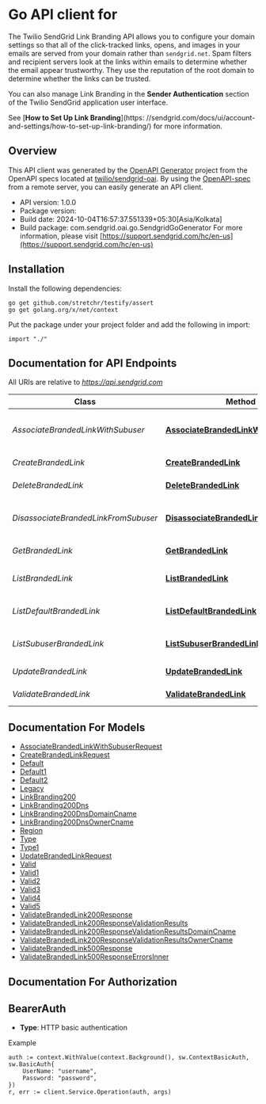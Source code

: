 # Go API client for 

The Twilio SendGrid Link Branding API allows you to configure your domain settings so that all of the click-tracked links, opens, and images in your emails are served from your domain rather than `sendgrid.net`. Spam filters and recipient servers look at the links within emails to determine whether the email appear trustworthy. They use the reputation of the root domain to determine whether the links can be trusted.

You can also manage Link Branding in the **Sender Authentication** section of the Twilio SendGrid application user interface.

 See [**How to Set Up Link Branding**](https: //sendgrid.com/docs/ui/account-and-settings/how-to-set-up-link-branding/) for more information.

## Overview
This API client was generated by the [OpenAPI Generator](https://openapi-generator.tech) project from the OpenAPI specs located at [twilio/sendgrid-oai](https://github.com/twilio/sendgrid-oai/tree/main/spec).  By using the [OpenAPI-spec](https://www.openapis.org/) from a remote server, you can easily generate an API client.

- API version: 1.0.0
- Package version: 
- Build date: 2024-10-04T16:57:37.551339+05:30[Asia/Kolkata]
- Build package: com.sendgrid.oai.go.SendgridGoGenerator
For more information, please visit [https://support.sendgrid.com/hc/en-us](https://support.sendgrid.com/hc/en-us)

## Installation

Install the following dependencies:

```shell
go get github.com/stretchr/testify/assert
go get golang.org/x/net/context
```

Put the package under your project folder and add the following in import:

```golang
import "./"
```

## Documentation for API Endpoints

All URIs are relative to *https://api.sendgrid.com*

Class | Method | HTTP request | Description
------------ | ------------- | ------------- | -------------
*AssociateBrandedLinkWithSubuser* | [**AssociateBrandedLinkWithSubuser**](docs/AssociateBrandedLinkWithSubuser.md#associatebrandedlinkwithsubuser) | **Post** /v3/whitelabel/links/{LinkId}/subuser | Associate a branded link with a subuser
*CreateBrandedLink* | [**CreateBrandedLink**](docs/CreateBrandedLink.md#createbrandedlink) | **Post** /v3/whitelabel/links | Create a branded link
*DeleteBrandedLink* | [**DeleteBrandedLink**](docs/DeleteBrandedLink.md#deletebrandedlink) | **Delete** /v3/whitelabel/links/{Id} | Delete a branded link
*DisassociateBrandedLinkFromSubuser* | [**DisassociateBrandedLinkFromSubuser**](docs/DisassociateBrandedLinkFromSubuser.md#disassociatebrandedlinkfromsubuser) | **Delete** /v3/whitelabel/links/subuser | Disassociate a branded link from a subuser
*GetBrandedLink* | [**GetBrandedLink**](docs/GetBrandedLink.md#getbrandedlink) | **Get** /v3/whitelabel/links/{Id} | Retrieve a branded link
*ListBrandedLink* | [**ListBrandedLink**](docs/ListBrandedLink.md#listbrandedlink) | **Get** /v3/whitelabel/links | Retrieve all branded links
*ListDefaultBrandedLink* | [**ListDefaultBrandedLink**](docs/ListDefaultBrandedLink.md#listdefaultbrandedlink) | **Get** /v3/whitelabel/links/default | Retrieve the default branded link
*ListSubuserBrandedLink* | [**ListSubuserBrandedLink**](docs/ListSubuserBrandedLink.md#listsubuserbrandedlink) | **Get** /v3/whitelabel/links/subuser | Retrieve a subuser&#39;s branded link
*UpdateBrandedLink* | [**UpdateBrandedLink**](docs/UpdateBrandedLink.md#updatebrandedlink) | **Patch** /v3/whitelabel/links/{Id} | Update a branded link
*ValidateBrandedLink* | [**ValidateBrandedLink**](docs/ValidateBrandedLink.md#validatebrandedlink) | **Post** /v3/whitelabel/links/{Id}/validate | Validate a branded link


## Documentation For Models

 - [AssociateBrandedLinkWithSubuserRequest](AssociateBrandedLinkWithSubuserRequest.md)
 - [CreateBrandedLinkRequest](CreateBrandedLinkRequest.md)
 - [Default](Default.md)
 - [Default1](Default1.md)
 - [Default2](Default2.md)
 - [Legacy](Legacy.md)
 - [LinkBranding200](LinkBranding200.md)
 - [LinkBranding200Dns](LinkBranding200Dns.md)
 - [LinkBranding200DnsDomainCname](LinkBranding200DnsDomainCname.md)
 - [LinkBranding200DnsOwnerCname](LinkBranding200DnsOwnerCname.md)
 - [Region](Region.md)
 - [Type](Type.md)
 - [Type1](Type1.md)
 - [UpdateBrandedLinkRequest](UpdateBrandedLinkRequest.md)
 - [Valid](Valid.md)
 - [Valid1](Valid1.md)
 - [Valid2](Valid2.md)
 - [Valid3](Valid3.md)
 - [Valid4](Valid4.md)
 - [Valid5](Valid5.md)
 - [ValidateBrandedLink200Response](ValidateBrandedLink200Response.md)
 - [ValidateBrandedLink200ResponseValidationResults](ValidateBrandedLink200ResponseValidationResults.md)
 - [ValidateBrandedLink200ResponseValidationResultsDomainCname](ValidateBrandedLink200ResponseValidationResultsDomainCname.md)
 - [ValidateBrandedLink200ResponseValidationResultsOwnerCname](ValidateBrandedLink200ResponseValidationResultsOwnerCname.md)
 - [ValidateBrandedLink500Response](ValidateBrandedLink500Response.md)
 - [ValidateBrandedLink500ResponseErrorsInner](ValidateBrandedLink500ResponseErrorsInner.md)


## Documentation For Authorization



## BearerAuth

- **Type**: HTTP basic authentication

Example

```golang
auth := context.WithValue(context.Background(), sw.ContextBasicAuth, sw.BasicAuth{
    UserName: "username",
    Password: "password",
})
r, err := client.Service.Operation(auth, args)
```

